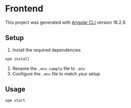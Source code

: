 # Frontend

This project was generated with [Angular CLI](https://github.com/angular/angular-cli) version 18.2.9.

## Setup

1. Install the required dependencies

```sh
npm install
```

2. Rename the `.env.sample` file to `.env`
3. Configure the `.env` file to match your setup

## Usage

```sh
npm start
```
